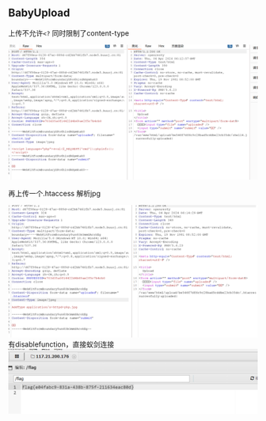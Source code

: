 ## BabyUpload
上传不允许`<?` 同时限制了content-type

![](attachments/Pasted%20image%2020240404141303.png)

再上传一个.htaccess 解析jpg

![](attachments/Pasted%20image%2020240404141511.png)
有disablefunction，直接蚁剑连接
![](attachments/Pasted%20image%2020240404141806.png)